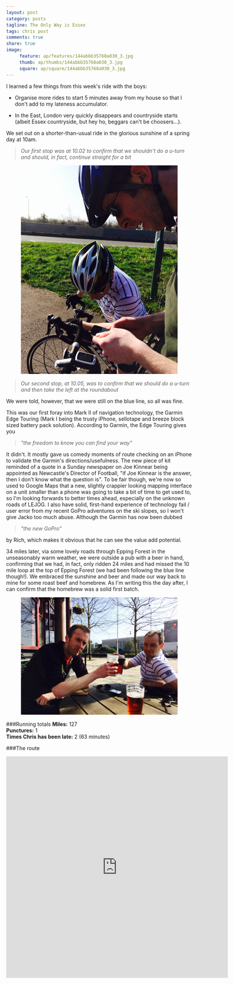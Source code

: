 ```yaml
---
layout: post
category: posts
tagline: The Only Way is Essex
tags: chris post
comments: true
share: true
image: 
     feature: ap/features/144abbb35768a030_3.jpg
     thumb: ap/thumbs/144abbb35768a030_3.jpg
     square: ap/square/144abbb35768a030_3.jpg
---
```

I learned a few things from this week's ride with the boys:


+ Organise more rides to start 5 minutes away from
my house so that I don't add to my lateness accumulator.

+  In the East, London very quickly disappears and
countryside starts (albeit Essex countryside, but hey ho, beggars can't be
choosers...).


We set out on a shorter-than-usual ride in the glorious
sunshine of a spring day at 10am.


> *Our first stop was at 10.02 to confirm that we shouldn't
do a u-turn and should, in fact, continue straight for a bit*

<figure>
<a href = "/images/ap/standard/144abbae882b6c45_1.jpg">
<img src="/images/ap/standard/144abbae882b6c45_1.jpg">
</a>
</figure>

> *Our second stop, at 10.05, was to confirm that we
should do a u-turn and then take the left at the roundabout*


We were told, however, that we were still on the blue line,
so all was fine.


This was our first foray into Mark II of navigation
technology, the Garmin Edge Touring (Mark I being the trusty iPhone, sellotape
and breeze block sized battery pack solution). 
According to Garmin, the Edge Touring gives you


> *"the freedom to know you can find your way"*


It didn't.  It mostly
gave us comedy moments of route checking on an iPhone to validate the Garmin's
directions/usefulness.  The new piece of
kit reminded of a quote in a Sunday newspaper on Joe Kinnear being appointed as
Newcastle's Director of Football, "if Joe Kinnear is the answer, then I don't
know what the question is".  To be fair
though, we're now so used to Google Maps that a new, slightly crappier looking
mapping interface on a unit smaller than a phone was going to take a bit of
time to get used to, so I'm looking forwards to better times ahead, especially
on the unknown roads of LEJOG.  I also
have solid, first-hand experience of technology fail / user error from my
recent GoPro adventures on the ski slopes, so I won't give Jacko too much
abuse.  Although the Garmin has now been
dubbed


> *"the new GoPro"*


by Rich, which makes it obvious that he can see the value
add potential.


34 miles later, via some lovely roads through Epping Forest
in the unseasonably warm weather, we were outside a pub with a beer in hand,
confirming that we had, in fact, only ridden 24 miles and had missed the 10
mile loop at the top of Epping Forest (we had been following the blue line
though!).  We embraced the sunshine and beer
and made our way back to mine for some roast beef and homebrew.  As I'm writing this the day after, I can
confirm that the homebrew was a solid first batch.

<figure>
<a href = "/images/ap/standard/144abbae882b6c45_3.jpg">
<img src="/images/ap/standard/144abbae882b6c45_3.jpg">
</a>
</figure>

###Running totals
<i class="icon-road"></i>**Miles:** 127<br>
<i class="icon-wrench"></i>**Punctures:** 1<br>
<i class="icon-time"></i>**Times Chris has been late:** 2 (63 minutes)<br>

###The route

<iframe width='600' height='600' frameborder='0' src='http://connect.garmin.com:80/course/embed/5870197'></iframe>
